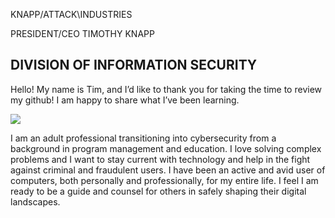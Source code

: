 
KNAPP/ATTACK\INDUSTRIES	
  
PRESIDENT/CEO TIMOTHY KNAPP

DIVISION OF INFORMATION SECURITY
------------------------------------------------------------------------------------------------------------
Hello! My name is Tim, and I’d like to thank you for taking the time to review my github! I am happy to share what I’ve been learning.

<a href="https://linkedin.com/in/tkeveryday"><img src="https://img.shields.io/badge/-LinkedIn-0072b1?&style-for-the-badge&logo=linkedin&logoColor=white" /></a> 

I am an adult professional transitioning into cybersecurity from a  background in program management and education. I love solving complex problems and I want to stay current with technology and help in the fight against criminal and fraudulent users. I have been an active and avid user of computers, both personally and professionally, for my entire life. I feel I am ready to be a guide and counsel for others in safely shaping their digital landscapes.

